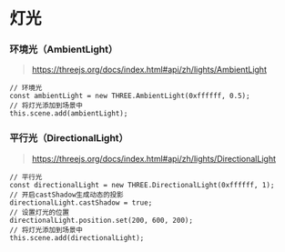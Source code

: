 # 灯光

### 环境光（AmbientLight）

> https://threejs.org/docs/index.html#api/zh/lights/AmbientLight

```
// 环境光
const ambientLight = new THREE.AmbientLight(0xffffff, 0.5);
// 将灯光添加到场景中
this.scene.add(ambientLight);
```

### 平行光（DirectionalLight）

> https://threejs.org/docs/index.html#api/zh/lights/DirectionalLight

```
// 平行光
const directionalLight = new THREE.DirectionalLight(0xffffff, 1);
// 开启castShadow生成动态的投影
directionalLight.castShadow = true;
// 设置灯光的位置
directionalLight.position.set(200, 600, 200);
// 将灯光添加到场景中
this.scene.add(directionalLight);
```

